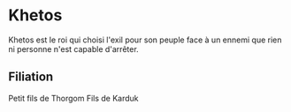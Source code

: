 # Khetos

Khetos est le roi qui choisi l'exil pour son peuple face à un ennemi que rien ni personne n'est capable d'arrêter.

## Filiation
Petit fils de Thorgom
Fils de Karduk